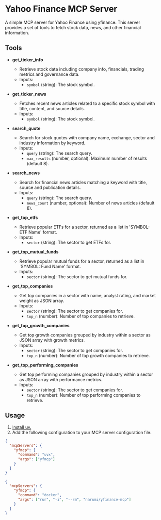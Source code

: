 # Yahoo Finance MCP Server

A simple MCP server for Yahoo Finance using yfinance. This server provides a set of tools to fetch stock data, news, and other financial information.

## Tools

- **get_ticker_info**

  - Retrieve stock data including company info, financials, trading metrics and governance data.
  - Inputs:
    - `symbol` (string): The stock symbol.

- **get_ticker_news**

  - Fetches recent news articles related to a specific stock symbol with title, content, and source details.
  - Inputs:
    - `symbol` (string): The stock symbol.

- **search_quote**

  - Search for stock quotes with company name, exchange, sector and industry information by keyword.
  - Inputs:
    - `query` (string): The search query.
    - `max_results` (number, optional): Maximum number of results (default 8).

- **search_news**

  - Search for financial news articles matching a keyword with title, source and publication details.
  - Inputs:
    - `query` (string): The search query.
    - `news_count` (number, optional): Number of news articles (default 8).

- **get_top_etfs**

  - Retrieve popular ETFs for a sector, returned as a list in 'SYMBOL: ETF Name' format.
  - Inputs:
    - `sector` (string): The sector to get ETFs for.

- **get_top_mutual_funds**

  - Retrieve popular mutual funds for a sector, returned as a list in 'SYMBOL: Fund Name' format.
  - Inputs:
    - `sector` (string): The sector to get mutual funds for.

- **get_top_companies**

  - Get top companies in a sector with name, analyst rating, and market weight as JSON array.
  - Inputs:
    - `sector` (string): The sector to get companies for.
    - `top_n` (number): Number of top companies to retrieve.

- **get_top_growth_companies**

  - Get top growth companies grouped by industry within a sector as JSON array with growth metrics.
  - Inputs:
    - `sector` (string): The sector to get companies for.
    - `top_n` (number): Number of top growth companies to retrieve.

- **get_top_performing_companies**

  - Get top performing companies grouped by industry within a sector as JSON array with performance metrics.
  - Inputs:
    - `sector` (string): The sector to get companies for.
    - `top_n` (number): Number of top performing companies to retrieve.

## Usage

1. [Install uv.](https://docs.astral.sh/uv/getting-started/installation/)
2. Add the following configuration to your MCP server configuration file.

```json
{
  "mcpServers": {
    "yfmcp": {
      "command": "uvx",
      "args": ["yfmcp"]
    }
  }
}
```

```json
{
  "mcpServers": {
    "yfmcp": {
      "command": "docker",
      "args": ["run", "-i", "--rm", "narumi/yfinance-mcp"]
    }
  }
}
```
